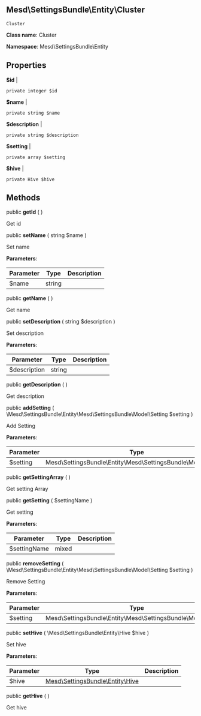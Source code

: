 Mesd\SettingsBundle\Entity\Cluster
---------------

    Cluster

    


**Class name**: Cluster

**Namespace**: Mesd\SettingsBundle\Entity









Properties
----------


**$id**  |  



    private integer $id






**$name**  |  



    private string $name






**$description**  |  



    private string $description






**$setting**  |  



    private array $setting






**$hive**  |  



    private Hive $hive






Methods
-------


public **getId** (  )


Get id









public **setName** ( string $name )


Set name








**Parameters**:

| Parameter | Type | Description |
|-----------|------|-------------|
| $name | string |  |


public **getName** (  )


Get name









public **setDescription** ( string $description )


Set description








**Parameters**:

| Parameter | Type | Description |
|-----------|------|-------------|
| $description | string |  |


public **getDescription** (  )


Get description









public **addSetting** ( \Mesd\SettingsBundle\Entity\Mesd\SettingsBundle\Model\Setting $setting )


Add Setting








**Parameters**:

| Parameter | Type | Description |
|-----------|------|-------------|
| $setting | Mesd\SettingsBundle\Entity\Mesd\SettingsBundle\Model\Setting |  |


public **getSettingArray** (  )


Get setting Array









public **getSetting** ( $settingName )


Get setting








**Parameters**:

| Parameter | Type | Description |
|-----------|------|-------------|
| $settingName | mixed |  |


public **removeSetting** ( \Mesd\SettingsBundle\Entity\Mesd\SettingsBundle\Model\Setting $setting )


Remove Setting








**Parameters**:

| Parameter | Type | Description |
|-----------|------|-------------|
| $setting | Mesd\SettingsBundle\Entity\Mesd\SettingsBundle\Model\Setting |  |


public **setHive** ( \Mesd\SettingsBundle\Entity\Hive $hive )


Set hive








**Parameters**:

| Parameter | Type | Description |
|-----------|------|-------------|
| $hive | [Mesd\SettingsBundle\Entity\Hive](Mesd-SettingsBundle-Entity-Hive.md) |  |


public **getHive** (  )


Get hive









